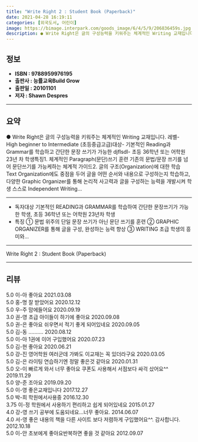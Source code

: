 ```yaml
---
title: "Write Right 2 : Student Book (Paperback)"
date: 2021-04-28 16:19:11
categories: [외국도서, 어린이]
image: https://bimage.interpark.com/goods_image/6/4/5/9/206836459s.jpg
description: ● Write Right은 글의 구성능력을 키워주는 체계적인 Writing 교재입니다. 레벨- High beginner to Intermediate (초등중급고급)대상- 기본적인 Reading과 Grammar를 학습하고 간단한 문장 쓰기가 가능한 djflsdl- 초등 36학년 또는 어
---
```


## **정보**

- **ISBN : 9788959976195**
- **출판사 : 능률교육Build Grow**
- **출판일 : 20101101**
- **저자 : Shawn Despres**

------



## **요약**

●  Write Right은 글의 구성능력을 키워주는 체계적인 Writing 교재입니다. 레벨- High beginner to Intermediate (초등중급고급)대상- 기본적인 Reading과 Grammar를 학습하고 간단한 문장 쓰기가 가능한 djflsdl- 초등 36학년 또는 어학원 23년 차 학생특징1. 체계적인 Paragraph(문단)쓰기 훈련 기존의 문법/문장 쓰기를 넘어 문단쓰기를 가능케하는 체계적 가이드2. 글의 구조(Organization)에 대한 학습 Text Organization에도 중점을 두어 글을 어떤 순서와 내용으로 구성하는지 학습하고, 다양한 Graphic Organizer를 통해 논리적 사고력과 글을 구성하는 능력을 개발시켜 학생 스스로 Independent Writing...

------

- 독자대상 기본적인 READING과 GRAMMAR를 학습하여 간단한 문장쓰기가 가능한 학생, 초등 36학년 또는 어학원 23년차 학생
- 특징
① 문법 위주의 단일 문장 쓰기가 아닌 문단 쓰기를 훈련 
② GRAPHIC ORGANIZER를 통해 글을 구성, 완성하는 능력 향상 
③ WRITING 초급 학생의 흥미와... 

------


Write Right 2 : Student Book (Paperback) 

------


## **리뷰** 

5.0 이-아 좋아요 2021.03.08 <br/>5.0 홍-명 잘 받았어요  2020.12.12 <br/>5.0 우-주 맘에들어요  2020.09.19 <br/>3.0 권-영 초급 아이들이 하기에 좋아요 2020.09.08 <br/>5.0 권-은 좋아요 쉬우면서 적기 좋게 되어있네요 2020.09.05 <br/>5.0 김-동 .......... 2020.08.12 <br/>5.0 이-아 1권에 이어 구입했어요 2020.07.23 <br/>5.0 김-현 좋아요 2020.06.21 <br/>5.0 강-진 영어학원 여러군데 가봐도 이교재는 꼭 있더라구요 2020.03.05 <br/>5.0 김-은 라이팅 연습하기엔 정말 좋은것 같아요 2020.01.31 <br/>5.0 오-이 빠르게 와서 너무 좋아요 쿠폰도 사용해서 서점보다 싸걱 샀어요^^ 2019.11.29 <br/>5.0 양-준 조아요 2019.09.20 <br/>5.0 이-영 좋은교재입니다 2017.12.27 <br/>5.0 박-희 학원에서사용중 2016.12.30 <br/>3.75 이-정 학원에서 사용하기 편리하고 쉽게 되어있네요 2015.01.27 <br/>4.0 강-영 쓰기 공부에 도움되네요...너무 좋아요. 2014.06.07 <br/>4.0 서-영 좋은 내용의 책을 다른 사이트 보다 저렴하게 구입했어요^^. 감사합니다. 2012.10.18 <br/>5.0 이-안 초보에게 좋아요반복하면 좋을 것 같아요 2012.09.07 <br/>